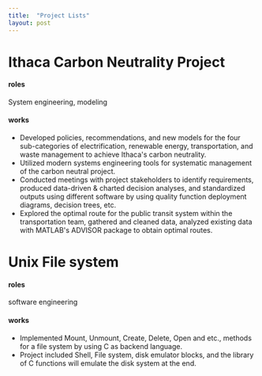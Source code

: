 ```yaml
---
title:  "Project Lists"
layout: post
---
```


# Ithaca Carbon Neutrality Project

#### roles
System engineering, modeling
#### works
* Developed policies, recommendations, and new models for the four sub-categories of electrification, renewable energy, transportation, and waste management to achieve Ithaca's carbon neutrality.
* Utilized modern systems engineering tools for systematic management of the carbon neutral project.
* Conducted meetings with project stakeholders to identify requirements, produced data-driven & charted decision analyses, and
standardized outputs using different software by using quality function deployment diagrams, decision trees, etc.
* Explored the optimal route for the public transit system within the transportation team, gathered and cleaned data, analyzed
existing data with MATLAB's ADVISOR package to obtain optimal routes.

# Unix File system

#### roles
software engineering
#### works
* Implemented Mount, Unmount, Create, Delete, Open and etc., methods for a file system by using C as backend language.
* Project included Shell, File system, disk emulator blocks, and the library of C functions will emulate the disk system at the end.
